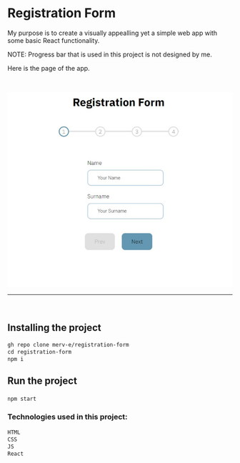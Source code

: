 # Registration Form 

My purpose is to create a visually appealling yet a simple web app with some basic React functionality.

NOTE: Progress bar that is used in this project is not designed by me.  

Here is the page of the app.

<br>

![First Page](./src/assets/images/1.jpg)

---------------------------------
<br>

## Installing the project

```
gh repo clone merv-e/registration-form
cd registration-form 
npm i
```

## Run the project
`npm start`


### Technologies used in this project: 

```
HTML 
CSS 
JS
React
```
